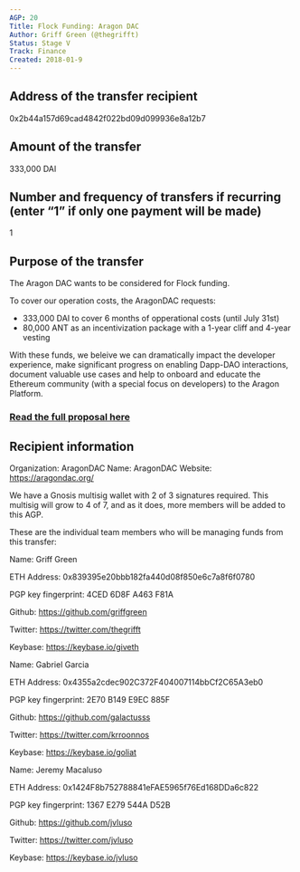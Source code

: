 ```yaml
---
AGP: 20
Title: Flock Funding: Aragon DAC
Author: Griff Green (@thegrifft)
Status: Stage V
Track: Finance
Created: 2018-01-9
---
```


## Address of the transfer recipient

0x2b44a157d69cad4842f022bd09d099936e8a12b7 

## Amount of the transfer

333,000 DAI

## Number and frequency of transfers if recurring (enter “1” if only one payment will be made)

1

## Purpose of the transfer

The Aragon DAC wants to be considered for Flock funding. 

To cover our operation costs, the AragonDAC requests:
* 333,000 DAI to cover 6 months of opperational costs (until July 31st)
* 80,000 ANT as an incentivization package with a 1-year cliff and 4-year vesting

With these funds, we beleive we can dramatically impact the developer experience, make significant progress on enabling Dapp-DAO interactions, document valuable use cases
and help to onboard and educate the Ethereum community (with a special focus on developers) to the Aragon Platform.

### [Read the full proposal here](https://github.com/AragonDAC/flock/blob/master/teams/Aragon%20DAC/Q1-2019.md)

## Recipient information

Organization: AragonDAC
Name: AragonDAC
Website: https://aragondac.org/


We have a Gnosis multisig wallet with 2 of 3 signatures required. This multisig will grow to 4 of 7, and as it does, more members will be added to this AGP. 

These are the individual team members who will be managing funds from this transfer:


Name: Griff Green

ETH Address: 0x839395e20bbb182fa440d08f850e6c7a8f6f0780

PGP key fingerprint: 4CED 6D8F A463 F81A

Github: https://github.com/griffgreen

Twitter: https://twitter.com/thegrifft

Keybase: https://keybase.io/giveth



Name: Gabriel Garcia 

ETH Address: 0x4355a2cdec902C372F404007114bbCf2C65A3eb0

PGP key fingerprint: 2E70 B149 E9EC 885F

Github: https://github.com/galactusss

Twitter: https://twitter.com/krroonnos

Keybase: https://keybase.io/goliat



Name: Jeremy Macaluso 

ETH Address: 0x1424F8b752788841eFAE5965f76Ed168DDa6c822

PGP key fingerprint: 1367 E279 544A D52B

Github: https://github.com/jvluso

Twitter: https://twitter.com/jvluso

Keybase: https://keybase.io/jvluso


